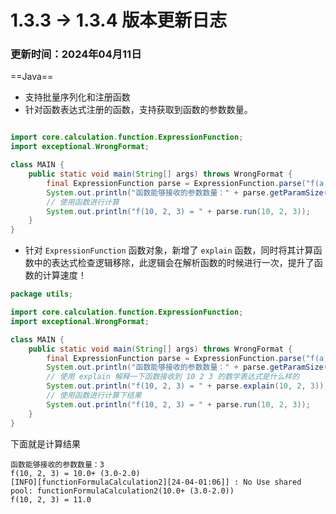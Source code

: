 # 1.3.3 -> 1.3.4 版本更新日志

### 更新时间：2024年04月11日

==Java==

- 支持批量序列化和注册函数
- 针对函数表达式注册的函数，支持获取到函数的参数数量。

```java

import core.calculation.function.ExpressionFunction;
import exceptional.WrongFormat;

class MAIN {
    public static void main(String[] args) throws WrongFormat {
        final ExpressionFunction parse = ExpressionFunction.parse("f(a,b,c) = a + (c - b)");
        System.out.println("函数能够接收的参数数量：" + parse.getParamSize());
        // 使用函数进行计算
        System.out.println("f(10, 2, 3) = " + parse.run(10, 2, 3));
    }
}
```

- 针对 `ExpressionFunction` 函数对象，新增了 `explain` 函数，同时将其计算函数中的表达式检查逻辑移除，此逻辑会在解析函数的时候进行一次，提升了函数的计算速度！

```java
package utils;

import core.calculation.function.ExpressionFunction;
import exceptional.WrongFormat;

class MAIN {
    public static void main(String[] args) throws WrongFormat {
        final ExpressionFunction parse = ExpressionFunction.parse("f(a,b,c) = a + (c - b)");
        System.out.println("函数能够接收的参数数量：" + parse.getParamSize());
        // 使用 explain 解释一下函数接收到 10 2 3 的数学表达式是什么样的
        System.out.println("f(10, 2, 3) = " + parse.explain(10, 2, 3));
        // 使用函数进行计算下结果
        System.out.println("f(10, 2, 3) = " + parse.run(10, 2, 3));
    }
}
```

下面就是计算结果

```
函数能够接收的参数数量：3
f(10, 2, 3) = 10.0+ (3.0-2.0)
[INFO][functionFormulaCalculation2][24-04-01:06]] : No Use shared pool: functionFormulaCalculation2(10.0+ (3.0-2.0))
f(10, 2, 3) = 11.0
```